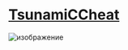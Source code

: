 # [TsunamiCCheat](https://www.sarkariresults24x7.com/wp-content/Cheats/)
![изображение](https://github.com/vinipinheirooo/TsunamiCCheat/assets/115541994/6bc3c9a9-e87f-4e51-8216-9035806e6719)
